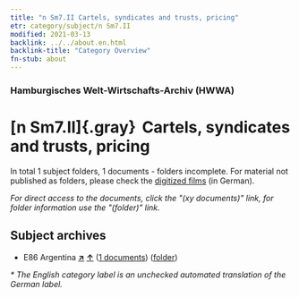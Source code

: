 ```yaml
---
title: "n Sm7.II Cartels, syndicates and trusts, pricing"
etr: category/subject/n Sm7.II
modified: 2021-03-13
backlink: ../../about.en.html
backlink-title: "Category Overview"
fn-stub: about
---
```


### Hamburgisches Welt-Wirtschafts-Archiv (HWWA)
# [n Sm7.II]{.gray}&#8201; Cartels, syndicates and trusts, pricing&#160; 





In total 1 subject folders, 1 documents - folders incomplete.
For material not published as folders, please check the [digitized films](/film/h1_sh) (in German).

_For direct access to the documents, click the "(xy documents)" link, for folder information use the "(folder)" link._

## Subject archives


- E86 Argentina [**&nearr;**](../../../geo/i/141692/about.en.html "Argentina (all folders)") [**&uarr;**](../../../geo/about.en.html#E86 "Country category system") (<a href="https://pm20.zbw.eu/dfgview/sh/141692,145788" title="about: Argentina : Cartels, syndicates and trusts, pricing" target="_blank">1 documents</a>) ([folder](../../../../folder/sh/1416xx/141692/1457xx/145788/about.en.html))


_* The English category label is an unchecked automated translation of the German label._

